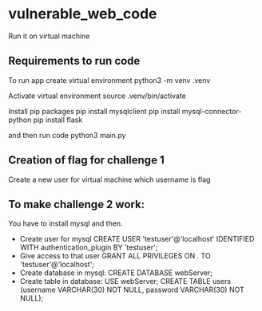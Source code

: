 # vulnerable_web_code
Run it on virtual machine
## Requirements to run code
To run app create virtual environment
python3 -m venv .venv

Activate virtual environment
source .venv/bin/activate

Install pip packages
pip install mysqlclient
pip install mysql-connector-python
pip install flask

and then run code
python3 main.py

##  Creation of flag for challenge 1
Create a new user for virtual machine which username is flag

## To make challenge 2 work:
You have to install mysql and then.
* Create user for mysql
CREATE USER 'testuser'@'localhost' IDENTIFIED WITH authentication_plugin BY 'testuser';
* Give access to that user
  GRANT ALL PRIVILEGES ON *.* TO 'testuser'@'localhost';
* Create database in mysql:
CREATE DATABASE webServer;
* Create table in database:
USE webServer;
CREATE TABLE users (username VARCHAR(30) NOT NULL, password VARCHAR(30) NOT NULL);

